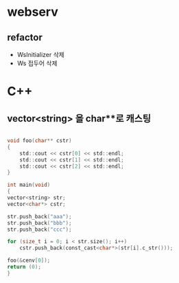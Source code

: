 # webserv
## refactor
- WsInitializer 삭제
- Ws 접두어 삭제

# C++

## vector\<string\> 을 char**로 캐스팅
``` c

void foo(char** cstr)
{
	std::cout << cstr[0] << std::endl;
	std::cout << cstr[1] << std::endl;
	std::cout << cstr[2] << std::endl;
}

int main(void)
{
vector<string> str;
vector<char*> cstr;

str.push_back("aaa");
str.push_back("bbb");
str.push_back("ccc");

for (size_t i = 0; i < str.size(); i++)
	cstr.push_back(const_cast<char*>(str[i].c_str()));

foo(&cenv[0]);
return (0);
}
```